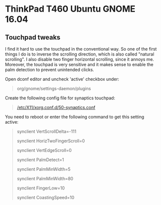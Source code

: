 # ThinkPad T460 Ubuntu GNOME 16.04
## Touchpad tweaks
I find it hard to use the touchpad in the conventional way. So one of the first things I do is to inverse the scrolling
direction, which is also called "natural scrolling". I also disable two finger horizontal scrolling, since it annoys me.
Moreover, the touchpad is very sensitive and it makes sense to enable the palm detection to prevent unintended clicks.

Open dconf editor and  uncheck 'active' checkbox under:

> org/gnome/settings-daemon/plugins

Create the following config file for synaptics touchpad:
> [/etc/X11/xorg.conf.d/50-synaptics.conf](etc/X11/xorg.conf.d/50-synaptics.conf)

You need to reboot or enter the following command to get this setting active:
> synclient VertScrollDelta=-111
>
> synclient HorizTwoFingerScroll=0
>
> synclient VertEdgeScroll=0
>
> synclient PalmDetect=1
>
> synclient PalmMinWidth=5
>
> synclient PalmMinWidth=80
>
> synclient FingerLow=10
>
> synclient CoastingSpeed=10
